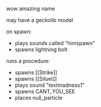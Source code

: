 wow amazing name

may have a geckolib model

on spawn:
- plays sounds called "himspawn"
- spawns lightning bolt

runs a procedure:
- spawns [[Strike]]
- spawns [[Siluet]]
- plays sound "textmadness1"
- spawns CANT_YOU_SEE
- places null_particle